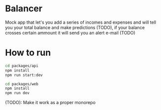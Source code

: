 # Balancer
Mock app that let's you add a series of incomes and expenses and will tell you your
total balance and make predictions (TODO), if your balance crosses certain ammount it will
send you an alert e-mail (TODO)

# How to run

```sh
cd packages/api
npm install
npm run start:dev
```

```sh
cd packages/web
npm install
npm run dev
```

(TODO): Make it work as a proper monorepo